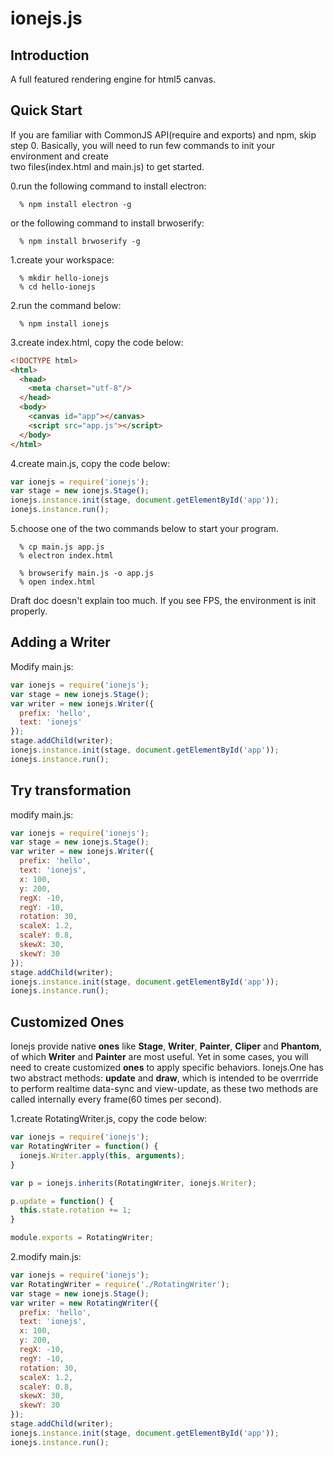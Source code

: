# ionejs.js
## Introduction
A full featured rendering engine for html5 canvas.

## Quick Start
If you are familiar with CommonJS API(require and exports) and npm, skip step 0.
Basically, you will need to run few commands to init your environment and create  
two files(index.html and main.js) to get started.

0.run the following command to install electron:
```
  % npm install electron -g
```
or the following command to install brwoserify:
```
  % npm install brwoserify -g
```

1.create your workspace:
```
  % mkdir hello-ionejs
  % cd hello-ionejs
```

2.run the command below:
```
  % npm install ionejs  
```

3.create index.html, copy the code below:
```html
<!DOCTYPE html>
<html>
  <head>
    <meta charset="utf-8"/>
  </head>
  <body>
    <canvas id="app"></canvas>
    <script src="app.js"></script>
  </body>
</html>
```

4.create main.js, copy the code below:
```javascript
var ionejs = require('ionejs');
var stage = new ionejs.Stage();
ionejs.instance.init(stage, document.getElementById('app'));
ionejs.instance.run();
```

5.choose one of the two commands below to start your program.
```
  % cp main.js app.js
  % electron index.html
```
```
  % browserify main.js -o app.js
  % open index.html
```
Draft doc doesn't explain too much. If you see FPS, the environment is init properly.

## Adding a Writer
Modify main.js:
```javascript
var ionejs = require('ionejs');
var stage = new ionejs.Stage();
var writer = new ionejs.Writer({
  prefix: 'hello',
  text: 'ionejs'
});
stage.addChild(writer);
ionejs.instance.init(stage, document.getElementById('app'));
ionejs.instance.run();
```

## Try transformation
modify main.js:
```javascript
var ionejs = require('ionejs');
var stage = new ionejs.Stage();
var writer = new ionejs.Writer({
  prefix: 'hello',
  text: 'ionejs',
  x: 100,
  y: 200,
  regX: -10,
  regY: -10,
  rotation: 30,
  scaleX: 1.2,
  scaleY: 0.8,
  skewX: 30,
  skewY: 30
});
stage.addChild(writer);
ionejs.instance.init(stage, document.getElementById('app'));
ionejs.instance.run();
```

## Customized Ones
Ionejs provide native __ones__ like __Stage__, __Writer__, __Painter__, __Cliper__ and __Phantom__, of which __Writer__ and __Painter__ are most useful. Yet in some cases, you will need to create customized __ones__ to apply specific behaviors. Ionejs.One has two abstract methods: __update__ and __draw__, which is intended to be overrride to perform realtime data-sync and view-update, as these two methods are called internally every frame(60 times per second).

1.create RotatingWriter.js, copy the code below:
```javascript
var ionejs = require('ionejs');
var RotatingWriter = function() {
  ionejs.Writer.apply(this, arguments);
}

var p = ionejs.inherits(RotatingWriter, ionejs.Writer);

p.update = function() {
  this.state.rotation += 1;
}

module.exports = RotatingWriter;
```
2.modify main.js:
```javascript
var ionejs = require('ionejs');
var RotatingWriter = require('./RotatingWriter');
var stage = new ionejs.Stage();
var writer = new RotatingWriter({
  prefix: 'hello',
  text: 'ionejs',
  x: 100,
  y: 200,
  regX: -10,
  regY: -10,
  rotation: 30,
  scaleX: 1.2,
  scaleY: 0.8,
  skewX: 30,
  skewY: 30
});
stage.addChild(writer);
ionejs.instance.init(stage, document.getElementById('app'));
ionejs.instance.run();
```



